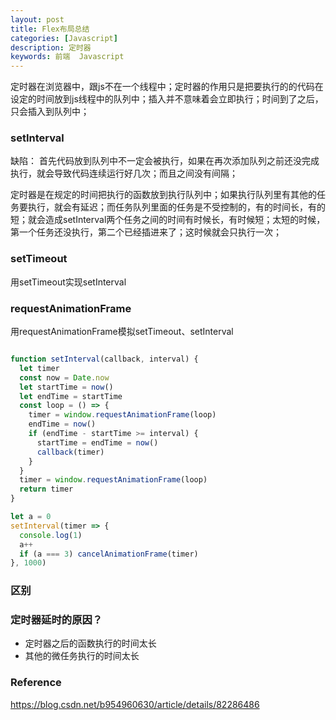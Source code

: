 ```yaml
---
layout: post
title: Flex布局总结
categories: [Javascript]
description: 定时器
keywords: 前端  Javascript
---
```



定时器在浏览器中，跟js不在一个线程中；定时器的作用只是把要执行的的代码在设定的时间放到js线程中的队列中；插入并不意味着会立即执行；时间到了之后，只会插入到队列中；

### setInterval
缺陷：
  首先代码放到队列中不一定会被执行，如果在再次添加队列之前还没完成执行，就会导致代码连续运行好几次；而且之间没有间隔；

  定时器是在规定的时间把执行的函数放到执行队列中；如果执行队列里有其他的任务要执行，就会有延迟；而任务队列里面的任务是不受控制的，有的时间长，有的短；就会造成setInterval两个任务之间的时间有时候长，有时候短；太短的时候，第一个任务还没执行，第二个已经插进来了；这时候就会只执行一次；

### setTimeout

用setTimeout实现setInterval




### requestAnimationFrame

用requestAnimationFrame模拟setTimeout、setInterval

```javascript

function setInterval(callback, interval) {
  let timer
  const now = Date.now
  let startTime = now()
  let endTime = startTime
  const loop = () => {
    timer = window.requestAnimationFrame(loop)
    endTime = now()
    if (endTime - startTime >= interval) {
      startTime = endTime = now()
      callback(timer)
    }
  }
  timer = window.requestAnimationFrame(loop)
  return timer
}

let a = 0
setInterval(timer => {
  console.log(1)
  a++
  if (a === 3) cancelAnimationFrame(timer)
}, 1000)

```


###  区别

### 定时器延时的原因？
- 定时器之后的函数执行的时间太长
- 其他的微任务执行的时间太长


### Reference

https://blog.csdn.net/b954960630/article/details/82286486

